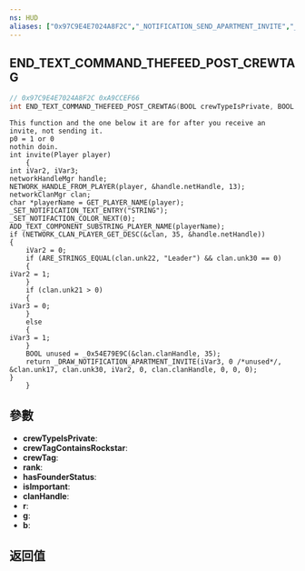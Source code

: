 ```yaml
---
ns: HUD
aliases: ["0x97C9E4E7024A8F2C","_NOTIFICATION_SEND_APARTMENT_INVITE","_DRAW_NOTIFICATION_APARTMENT_INVITE"]
---
```

## END_TEXT_COMMAND_THEFEED_POST_CREWTAG

```c
// 0x97C9E4E7024A8F2C 0xA9CCEF66
int END_TEXT_COMMAND_THEFEED_POST_CREWTAG(BOOL crewTypeIsPrivate, BOOL crewTagContainsRockstar, int* crewTag, int rank, BOOL hasFounderStatus, BOOL isImportant, int clanHandle, int r, int g, int b);
```

```
This function and the one below it are for after you receive an invite, not sending it.  
p0 = 1 or 0  
nothin doin.   
int invite(Player player)  
	{  
int iVar2, iVar3;  
networkHandleMgr handle;  
NETWORK_HANDLE_FROM_PLAYER(player, &handle.netHandle, 13);  
networkClanMgr clan;  
char *playerName = GET_PLAYER_NAME(player);  
_SET_NOTIFICATION_TEXT_ENTRY("STRING");  
_SET_NOTIFACTION_COLOR_NEXT(0);  
ADD_TEXT_COMPONENT_SUBSTRING_PLAYER_NAME(playerName);  
if (NETWORK_CLAN_PLAYER_GET_DESC(&clan, 35, &handle.netHandle))  
{  
	iVar2 = 0;  
	if (ARE_STRINGS_EQUAL(clan.unk22, "Leader") && clan.unk30 == 0)  
	{  
iVar2 = 1;  
	}  
	if (clan.unk21 > 0)  
	{  
iVar3 = 0;  
	}  
	else  
	{  
iVar3 = 1;  
	}  
	BOOL unused = _0x54E79E9C(&clan.clanHandle, 35);  
	return _DRAW_NOTIFICATION_APARTMENT_INVITE(iVar3, 0 /*unused*/, &clan.unk17, clan.unk30, iVar2, 0, clan.clanHandle, 0, 0, 0);  
}  
	}  
```

## 參數
* **crewTypeIsPrivate**: 
* **crewTagContainsRockstar**: 
* **crewTag**: 
* **rank**: 
* **hasFounderStatus**: 
* **isImportant**: 
* **clanHandle**: 
* **r**: 
* **g**: 
* **b**: 

## 返回值
